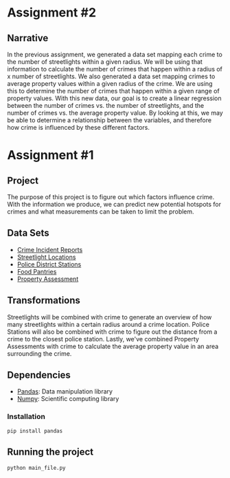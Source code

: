 # Assignment #2
## Narrative
In the previous assignment, we generated a data set mapping each crime to the number of streetlights within a given radius. We will be using that information to calculate the number of crimes that happen within a radius of x number of streetlights. 
We also generated a data set mapping crimes to average property values within a given radius of the crime. We are using this to determine the number of crimes that happen within a given range of property values. 
With this new data, our goal is to create a linear regression between the number of crimes vs. the number of streetlights, and the number of crimes vs. the average property value. By looking at this, we may be able to determine a relationship between the variables, and therefore how crime is influenced by these different factors.

# Assignment #1
## Project
The purpose of this project is to figure out which factors influence crime. With the information we produce, we can predict new potential hotspots for crimes and what measurements can be taken to limit the problem.

## Data Sets
* [Crime Incident Reports](https://data.cityofboston.gov/Public-Safety/Crime-Incident-Reports-August-2015-To-Date-Source-/fqn4-4qap)
* [Streetlight Locations](https://data.cityofboston.gov/Facilities/Streetlight-Locations/7hu5-gg2y)
* [Police District Stations](https://data.cityofboston.gov/Public-Safety/Boston-Police-District-Stations/23yb-cufe)
* [Food Pantries](https://data.cityofboston.gov/Health/Food-Pantries/vjvb-2kg6)
* [Property Assessment](https://data.cityofboston.gov/Permitting/Property-Assessment-2016/i7w8-ure5)

## Transformations
Streetlights will be combined with crime to generate an overview of how many streetlights within a certain radius around a crime location.
Police Stations will also be combined with crime to figure out the distance from a crime to the closest police station.
Lastly, we've combined Property Assessments with crime to calculate the average property value in an area surrounding the crime.

## Dependencies
* [Pandas](https://pypi.python.org/pypi/pandas/0.18.1/): Data manipulation library
* [Numpy](https://pypi.python.org/pypi/numpy): Scientific computing library

### Installation
```shell
pip install pandas
```

## Running the project
```shell
python main_file.py
```